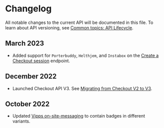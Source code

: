 <!-- START_METADATA
---
title: Checkout API changelog
sidebar_label: Changelog
sidebar_position: 26
pagination_next: null
pagination_prev: null
---
END_METADATA -->

# Changelog

All notable changes to the current API will be documented in this file.
To learn about API versioning, see
[Common topics: API Lifecycle](https://developer.vippsmobilepay.com/docs/vipps-developers/common-topics/api-lifecycle/).

## March 2023

* Added support for `Porterbuddy`, `Helthjem`, and `Instabox` on the
  [Create a Checkout session](https://developer.vippsmobilepay.com/api/checkout/#tag/Session/paths/~1session/post) endpoint.

## December 2022

* Launched Checkout API V3. See [Migrating from Checkout V2 to V3](./vipps-checkout-api-migration-v3.md).

## October 2022

* Updated [Vipps on-site-messaging](https://developer.vippsmobilepay.com/docs/APIs/checkout-api/vipps-checkout-on-site-messaging) to contain badges in different variants.
